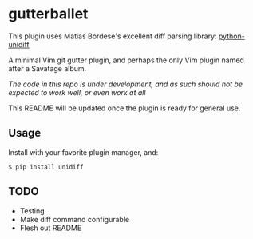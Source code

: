 gutterballet
============

This plugin uses Matias Bordese's excellent diff parsing library: [python-unidiff](https://github.com/matiasb/python-unidiff)

A minimal Vim git gutter plugin, and perhaps the only Vim plugin named after a Savatage album.

*The code in this repo is under development, and as such should not be expected to work well, or even work at all*

This README will be updated once the plugin is ready for general use.


Usage
-----
Install with your favorite plugin manager, and:

    $ pip install unidiff

TODO
----
* Testing
* Make diff command configurable
* Flesh out README


